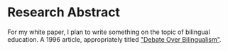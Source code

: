 
# Research Abstract

For my white paper, I plan to write something on the topic of bilingual education. A 1996 article, appropriately titled ["Debate Over Bilingualism"](http://library.cqpress.com/cqresearcher/document.php?id=cqresrre1996011900).
